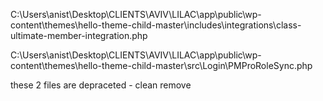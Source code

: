 C:\Users\anist\Desktop\CLIENTS\AVIV\LILAC\app\public\wp-content\themes\hello-theme-child-master\includes\integrations\class-ultimate-member-integration.php

C:\Users\anist\Desktop\CLIENTS\AVIV\LILAC\app\public\wp-content\themes\hello-theme-child-master\src\Login\PMProRoleSync.php

these 2 files are depraceted - clean remove